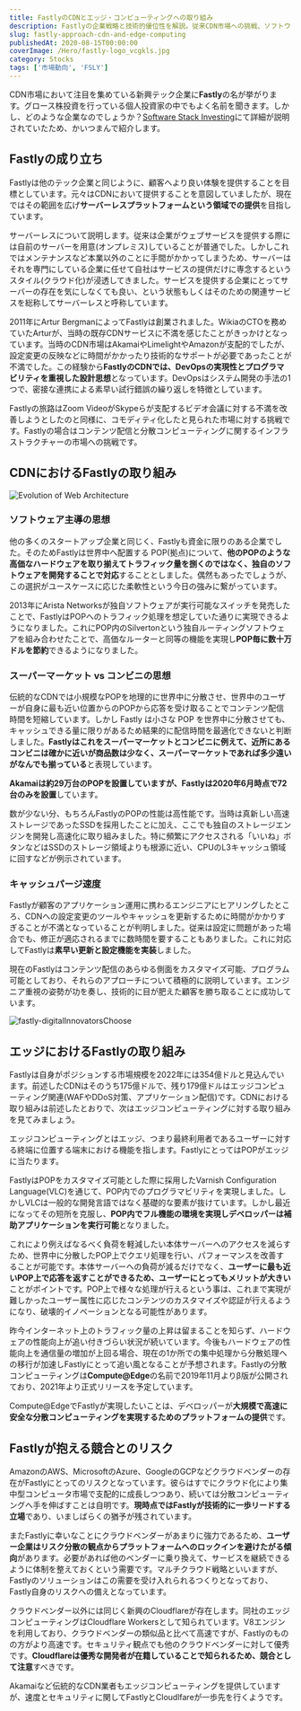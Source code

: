 ```yaml
---
title: FastlyのCDNとエッジ・コンピューティングへの取り組み
description: Fastlyの企業戦略と技術的優位性を解説。従来CDN市場への挑戦、ソフトウェア主導の思想、エッジコンピューティング「Compute@Edge」の革新性、AWSやCloudflareなど競合との比較分析まで詳細に紹介。
slug: fastly-approach-cdn-and-edge-computing
publishedAt: 2020-08-15T00:00:00
coverImage: /Hero/fastly-logo_vcgkls.jpg
category: Stocks
tags: ['市場動向', 'FSLY']
---
```


CDN市場において注目を集めている新興テック企業に**Fastly**の名が挙がります。グロース株投資を行っている個人投資家の中でもよく名前を聞きます。しかし、どのような企業なのでしょうか？[Software Stack Investing](https://softwarestackinvesting.com/fastly-edge-compute-explained/)にて詳細が説明されていたため、かいつまんで紹介します。

## Fastlyの成り立ち

Fastlyは他のテック企業と同じように、顧客へより良い体験を提供することを目標としています。元々はCDNにおいて提供することを意図していましたが、現在ではその範囲を広げ**サーバーレスプラットフォームという領域での提供**を目指しています。

サーバーレスについて説明します。従来は企業がウェブサービスを提供する際には自前のサーバーを用意(オンプレミス)していることが普通でした。しかしこれではメンテナンスなど本業以外のことに手間がかかってしまうため、サーバーはそれを専門にしている企業に任せて自社はサービスの提供だけに専念するというスタイル(クラウド化)が浸透してきました。サービスを提供する企業にとってサーバーの存在を気にしなくても良い、という状態もしくはそのための関連サービスを総称してサーバーレスと呼称しています。

2011年にArtur BergmanによってFastlyは創業されました。WikiaのCTOを務めていたArturが、当時の既存CDNサービスに不満を感じたことがきっかけとなっています。当時のCDN市場はAkamaiやLimelightやAmazonが支配的でしたが、設定変更の反映などに時間がかかったり技術的なサポートが必要であったことが不満でした。この経験から**FastlyのCDNでは、DevOpsの実現性とプログラマビリティを重視した設計思想**となっています。DevOpsはシステム開発の手法の1つで、密接な連携による素早い試行錯誤の繰り返しを特徴としています。

Fastlyの旅路はZoom VideoがSkypeらが支配するビデオ会議に対する不満を改善しようとしたのと同様に、コモディティ化したと見られた市場に対する挑戦です。Fastlyの場合はコンテンツ配信と分散コンピューティングに関するインフラストラクチャーの市場への挑戦です。

## CDNにおけるFastlyの取り組み

![Evolution of Web Architecture](/Tech/fastly-developerContorolArea_xcgtyz.jpg)

### ソフトウェア主導の思想

他の多くのスタートアップ企業と同じく、Fastlyも資金に限りのある企業でした。そのためFastlyは世界中へ配置する POP(拠点)について、**他のPOPのような高価なハードウェアを取り揃えてトラフィック量を捌くのではなく、独自のソフトウェアを開発することで対応**することとしました。偶然もあったでしょうが、この選択がユースケースに応じた柔軟性という今日の強みに繋がっています。

2013年にArista Networksが独自ソフトウェアが実行可能なスイッチを発売したことで、FastlyはPOPへのトラフィック処理を想定していた通りに実現できるようになりました。これにPOP内のSilvertonという独自ルーティングソフトウェアを組み合わせたことで、高価なルーターと同等の機能を実現し**POP毎に数十万ドルを節約**できるようになりました。

### スーパーマーケット vs コンビニの思想

伝統的なCDNでは小規模なPOPを地理的に世界中に分散させ、世界中のユーザーが自身に最も近い位置からのPOPから応答を受け取ることでコンテンツ配信時間を短縮しています。しかし Fastly は小さな POP を世界中に分散させても、キャッシュできる量に限りがあるため結果的に配信時間を最適化できないと判断しました。**Fastlyはこれをスーパーマーケットとコンビニに例えて、近所にあるコンビニは確かに近いが商品数は少なく、スーパーマーケットであれば多少遠いがなんでも揃っている**と表現しています。

**Akamaiは約29万台のPOPを設置していますが、Fastlyは2020年6月時点で72台のみを設置**しています。

数が少ない分、もちろんFastlyのPOPの性能は高性能です。当時は真新しい高速ストレージであったSSDを採用したことに加え、ここでも独自のストレージエンジンを開発し高速化に取り組みました。特に頻繁にアクセスされる「いいね」ボタンなどはSSDのストレージ領域よりも根源に近い、CPUのL3キャッシュ領域に回すなどが例示されています。

### キャッシュパージ速度

Fastlyが顧客のアプリケーション運用に携わるエンジニアにヒアリングしたところ、CDNへの設定変更のツールやキャッシュを更新するために時間がかかりすぎることが不満となっていることが判明しました。従来は設定に問題があった場合でも、修正が適応されるまでに数時間を要することもありました。これに対応してFastlyは**素早い更新と設定機能を実装**しました。

現在のFastlyはコンテンツ配信のあらゆる側面をカスタマイズ可能、プログラム可能としており、それらのアプローチについて積極的に説明しています。エンジニア重視の姿勢が功を奏し、技術的に目が肥えた顧客を勝ち取ることに成功しています。

![fastly-digitalInnovatorsChoose](/Tech/fastly-digitalInnovatorsChoose_rgdkdf.jpg)

## エッジにおけるFastlyの取り組み

Fastlyは自身がポジションする市場規模を2022年には354億ドルと見込んでいます。前述したCDNはそのうち175億ドルで、残り179億ドルはエッジコンピューティング関連(WAFやDDoS対策、アプリケーション配信)です。CDNにおける取り組みは前述したとおりで、次はエッジコンピューティングに対する取り組みを見てみましょう。

エッジコンピューティングとはエッジ、つまり最終利用者であるユーザーに対する終端に位置する端末における機能を指します。FastlyにとってはPOPがエッジに当たります。

FastlyはPOPをカスタマイズ可能とした際に採用したVarnish Configuration Language(VLC)を通じて、POP内でのプログラマビリティを実現しました。しかしVLCは一般的な開発言語ではなく基礎的な要素が抜けています。しかし最近になってその短所を克服し、**POP内でフル機能の環境を実現しデベロッパーは補助アプリケーションを実行可能**となりました。

これにより例えばなるべく負荷を軽減したい本体サーバーへのアクセスを減らすため、世界中に分散したPOP上でクエリ処理を行い、パフォーマンスを改善することが可能です。本体サーバーへの負荷が減るだけでなく、**ユーザーに最も近いPOP上で応答を返すことができるため、ユーザーにとってもメリットが大きい**ことがポイントです。POP上で様々な処理が行えるという事は、これまで実現が難しかったユーザー属性に応じたコンテンツのカスタマイズや認証が行えるようになり、破壊的イノベーションとなる可能性があります。

昨今インターネット上のトラフィック量の上昇は留まることを知らず、ハードウェアの性能向上が追い付きづらい状況が続いています。今後もハードウェアの性能向上を通信量の増加が上回る場合、現在の1か所での集中処理から分散処理への移行が加速しFastlyにとって追い風となることが予想されます。Fastlyの分散コンピューティングは**Compute@Edge**の名前で2019年11月よりβ版が公開されており、2021年より正式リリースを予定しています。

Compute@EdgeでFastlyが実現したいことは、デベロッパーが**大規模で高速に安全な分散コンピューティングを実現するためのプラットフォームの提供**です。

## Fastlyが抱える競合とのリスク

AmazonのAWS、MicrosoftのAzure、GoogleのGCPなどクラウドベンダーの存在がFastlyにとってのリスクとなっています。彼らはすでにクラウド化により集中型コンピュータ市場で支配的に成長しつつあり、続いては分散コンピューティングへ手を伸ばすことは自明です。**現時点ではFastlyが技術的に一歩リードする立場**であり、いましばらくの猶予が残されています。

またFastlyに幸いなことにクラウドベンダーがあまりに強力であるため、**ユーザー企業はリスク分散の観点からプラットフォームへのロックインを避けたがる傾向**があります。必要があれば他のベンダーに乗り換えて、サービスを継続できるように体制を整えておくという需要です。マルチクラウド戦略といいますが、Fastlyのソリューションはこの需要を受け入れられるつくりとなっており、Fastly自身のリスクへの備えとなっています。

クラウドベンダー以外には同じく新興のCloudflareが存在します。同社のエッジコンピューティングはCloudflare Workersとして知られています。V8エンジンを利用しており、クラウドベンダーの類似品と比べて高速ですが、Fastlyのものの方がより高速です。セキュリティ観点でも他のクラウドベンダーに対して優秀です。**Cloudflareは優秀な開発者が在籍していることで知られるため、競合として注意**すべきです。

Akamaiなど伝統的なCDN業者もエッジコンピューティングを提供していますが、速度とセキュリティに関してFastlyとCloudlfareが一歩先を行くようです。
